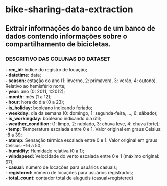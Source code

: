 # bike-sharing-data-extraction
## Extrair informações do banco de um banco de dados contendo informações sobre o compartilhamento de bicicletas.

### DESCRITIVO DAS COLUNAS DO DATASET
  **- rec_id:** índice do registro de locação; <br>
  **- datetime:** data; <br>
  **- season:** estação do ano (1: inverno, 2: primavera, 3: verão, 4: outono). Relativo ao
  hemisfério norte; <br>
  **- year:** ano (0: 2011, 1:2012); <br>
  **- month:** mês (1 a 12); <br>
  **- hour:** hora do dia (0 a 23); <br>
  **- is_holiday:** booleano indicando feriado; <br>
  **- weekday:** dia da semana (0: domingo, 1: segunda-feira, …, 6: sábado); <br>
  **- is_workingday:** booleano indicando dia útil; <br>
  **- weather_condition:** (1: limpo, 2: nublado, 3: chuva leve, 4: chuva forte); <br>
  **- temp:** Temperatura escalada entre 0 e 1. Valor original em graus Celsius: -8 a 39; <br>
  **- atemp:** Sensação térmica escalada entre 0 e 1. Valor original em graus Celsius: -16
  a 50; <br>
  **- humidity:** Humidade relativa (0 a 1); <br>
  **- windspeed:** Velocidade do vento escalada entre 0 e 1 (máximo original: 67); <br>
  **- casual:** número de locações para usuários casuais; <br>
  **- registered:** número de locações para usuários registrados; <br>
  **- total_count:** contador total de aluguéis (casual+registered)<br>
